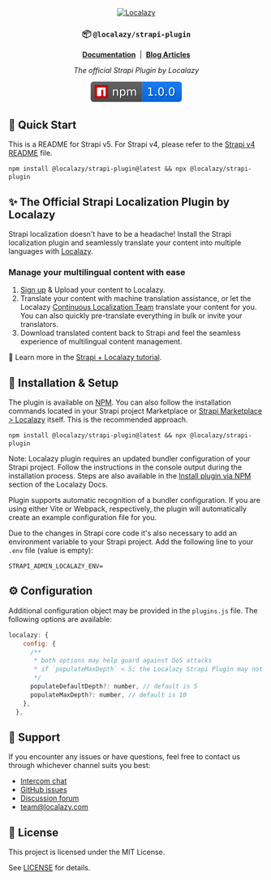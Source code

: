 <div align="center">

[<img src="https://localazy.com/directus9/assets/9fc36b9c-81b7-4dbf-bd82-b64cd984090f" width="285" height="50" alt="Localazy" >](https://localazy.com)

### 📦 `@localazy/strapi-plugin`

[**Documentation**](https://localazy.com/docs/strapi/strapi-plugin-introduction-installation) &nbsp;|&nbsp;
[**Blog Articles**](https://localazy.com/tags/strapi)

_The official Strapi Plugin by Localazy_

[![npm](.github/badges/npm.svg)](https://www.npmjs.com/package/@localazy/strapi-plugin)

</div>

## 🚀 Quick Start

This is a README for Strapi v5. For Strapi v4, please refer to the [Strapi v4 README](https://github.com/localazy/strapi-plugin/tree/strapi-v4#readme) file.

```
npm install @localazy/strapi-plugin@latest && npx @localazy/strapi-plugin
```

## ✨ The Official Strapi Localization Plugin by Localazy

Strapi localization doesn't have to be a headache! Install the Strapi localization plugin and seamlessly translate your content into multiple languages with [Localazy](https://localazy.com).

### Manage your multilingual content with ease

1. [Sign up](https://localazy.com/register) & Upload your content to Localazy.
2. Translate your content with machine translation assistance, or let the Localazy [Continuous Localization Team](https://localazy.com/blog/guide-localazy-translation-services) translate your content for you. You can also quickly pre-translate everything in bulk or invite your translators.
3. Download translated content back to Strapi and feel the seamless experience of multilingual content management.

📰 Learn more in the [Strapi + Localazy tutorial](https://localazy.com/blog/how-to-strapi-localization-with-localazy#getting-started-with-strapi-localization).

## 🔧 Installation & Setup

The plugin is available on [NPM](https://www.npmjs.com/package/@localazy/strapi-plugin).
You can also follow the installation commands located in your Strapi project Marketplace or [Strapi Marketplace > Localazy](https://market.strapi.io/plugins/@localazy-strapi-plugin) itself. This is the recommended approach.

```
npm install @localazy/strapi-plugin@latest && npx @localazy/strapi-plugin
```

Note: Localazy plugin requires an updated bundler configuration of your Strapi project. Follow the instructions in the console output during the installation process. Steps are also available in the [Install plugin via NPM](https://localazy.com/docs/strapi/strapi-plugin-introduction-installation#install-plugin-via-npm) section of the Localazy Docs.

Plugin supports automatic recognition of a bundler configuration. If you are using either Vite or Webpack, respectively, the plugin will automatically create an example configuration file for you.

Due to the changes in Strapi core code it's also necessary to add an environment variable to your Strapi project. Add the following line to your `.env` file (value is empty):

```
STRAPI_ADMIN_LOCALAZY_ENV=
```

## ⚙️ Configuration

Additional configuration object may be provided in the `plugins.js` file. The following options are available:

```js
localazy: {
    config: {
      /**
       * both options may help guard against DoS attacks
       * if `populateMaxDepth` < 5; the Localazy Strapi Plugin may not work as expected
       */
      populateDefaultDepth?: number, // default is 5
      populateMaxDepth?: number, // default is 10
    },
  },
```

## 🛟 Support

If you encounter any issues or have questions, feel free to contact us through whichever channel suits you best:

- [Intercom chat](https://localazy.com)
- [GitHub issues](https://github.com/localazy/strapi-plugin/issues)
- [Discussion forum](https://discuss.localazy.com/)
- [team@localazy.com](mailto:team@localazy.com)

## 📜 License

This project is licensed under the MIT License.

See [LICENSE](LICENSE) for details.
